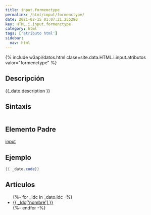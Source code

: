 ```yaml
---
title: input.formenctype
permalink: /html/input/formenctype/
date: 2021-02-15 01:07:21.255280
key: HTML.i.input.formenctype
category: html
tags: ['atributo html']
sidebar: 
  nav: html
---
```


{% include w3api/datos.html clase=site.data.HTML.i.input.atributos valor="formenctype" %}

## Descripción
{{_dato.description }}

## Sintaxis
~~~html
~~~

## Elemento Padre
[input](/html/input/)

## Ejemplo
~~~java
{{ _dato.code}}
~~~

## Artículos
<ul>
{%- for _ldc in _dato.ldc -%}
   <li>
       <a href="{{_ldc['url'] }}">{{ _ldc['nombre'] }}</a>
   </li>
{%- endfor -%}
</ul>
